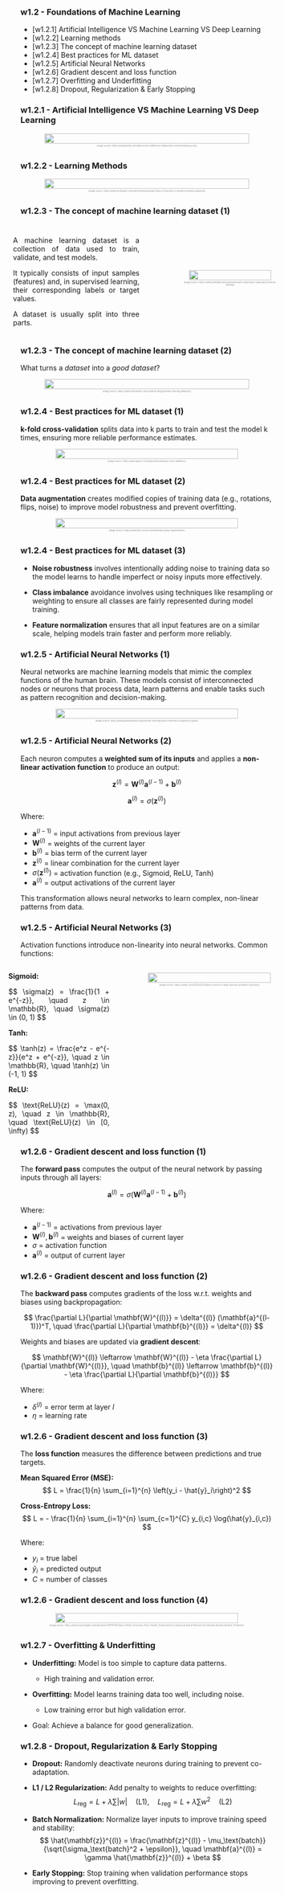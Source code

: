 <!-- .slide: data-background="#ffffffff" -->

<section data-transition="none">

### w1.2 - Foundations of Machine Learning <!-- .element: class="r-fit-text" -->

- [w1.2.1] Artificial Intelligence VS Machine Learning VS Deep Learning
- [w1.2.2] Learning methods
- [w1.2.3] The concept of machine learning dataset
- [w1.2.4] Best practices for ML dataset
- [w1.2.5] Artificial Neural Networks
- [w1.2.6] Gradient descent and loss function
- [w1.2.7] Overfitting and Underfitting
- [w1.2.8] Dropout, Regularization & Early Stopping

</section>

<!-- ============================================================================ -->

<section data-transition="none">

### w1.2.1 - Artificial Intelligence VS Machine Learning VS Deep Learning <!-- .element: class="r-fit-text" -->
  
  <div style="
    display: flex; 
    align-items: center; 
    justify-content: center; 
    gap: 5rem;
  ">
    <div style="flex: 0 0 100%; text-align: center;">
      <img 
        src="https://studyopedia.com/wp-content/uploads/2022/12/Data-Science-VS-Machine-Learning-VS-Artificial-Intelligence-vs-Deep-Learning-Studyopedia-1024x432.png" 
        style="width: 90%; border-radius: 10px;">
      <p style="font-size: 0.3em; color: #888; margin-top: 0.5em;">
        (image source: https://studyopedia.com/data-science/difference-datascience-machinelearing-ai-dl/)
      </p>
    </div>
  </div>
</section>

<!-- ============================================================================ -->

<section data-transition="none">

### w1.2.2 - Learning Methods <!-- .element: class="r-fit-text" -->
  
  <div style="
    display: flex; 
    align-items: center; 
    justify-content: center; 
    gap: 5rem;
  ">
    <div style="flex: 0 0 100%; text-align: center;">
      <img 
        src="https://www.techtarget.com/rms/onlineImages/enterpriseai-machine_learning_models_cheat_sheet-f.png" 
        style="width: 90%; border-radius: 10px;">
      <p style="font-size: 0.3em; color: #888; margin-top: 0.5em;">
        (image source: https://www.techtarget.com/searchenterpriseai/tip/Types-of-learning-in-machine-learning-explained)
      </p>
    </div>
  </div>
</section>

<!-- ============================================================================ -->

<section data-transition="none">

### w1.2.3 - The concept of machine learning dataset (1) <!-- .element: class="r-fit-text" -->
  

  <div style="
    display: flex; 
    align-items: center; 
    justify-content: center; 
    gap: 5rem;
  ">
    <div style="flex: 0 0 60%; max-width: 50%;text-align: justify;">
      <h3 class="r-fit-text"></h3>
        <p>A machine learning dataset is a collection of data used to train, validate, and test models.</p> 
        <p>It typically consists of input samples (features) and, in supervised learning, their corresponding labels or target values.</p> 
        <p>A dataset is usually split into three parts.</p>
    </div>
    <div style="flex: 0 0 40%; text-align: center;">
      <img 
        src="https://cdn.clickworker.com/wp-content/uploads/2022/07/datesetsplit.png" 
        style="width: 90%; border-radius: 10px;">
      <p style="font-size: 0.3em; color: #888; margin-top: 0.5em;">
        (image source: https://www.earthdata.nasa.gov/learn/earth-observation-data-basics/remote-sensing)
      </p>
    </div>
  </div>
</section>

<!-- ============================================================================ -->

<section data-transition="none">

### w1.2.3 - The concept of machine learning dataset (2) <!-- .element: class="r-fit-text" -->

What turns a *dataset* into a *good dataset*?

  <div style="
    display: flex; 
    align-items: center; 
    justify-content: center; 
    gap: 5rem;
  ">
    <div style="flex: 0 0 100%; text-align: center;">
      <img 
        src="https://cdn.clickworker.com/wp-content/uploads/2022/07/gooddataset-1.png" 
        style="width: 90%; border-radius: 10px;">
      <p style="font-size: 0.3em; color: #888; margin-top: 0.5em;">
        (image source: https://www.clickworker.com/customer-blog/machine-learning-datasets/)
      </p>
    </div>
  </div>
</section>

<!-- ============================================================================ -->

<section data-transition="none">

### w1.2.4 - Best practices for ML dataset (1) <!-- .element: class="r-fit-text" -->

**k-fold cross-validation** splits data into k parts to train and test the model k times, ensuring more reliable performance estimates.

  <div style="
    display: flex; 
    align-items: center; 
    justify-content: center; 
    gap: 5rem;
  ">
    <div style="flex: 0 0 100%; text-align: center;">
      <img 
        src="https://www.aptech.com/wp-content/uploads/2023/05/Blank-diagram-2-1.jpg" 
        style="width: 85%; border-radius: 10px;">
      <p style="font-size: 0.3em; color: #888; margin-top: 0.5em;">
        (image source: https://www.aptech.com/blog/understanding-cross-validation/)
      </p>
    </div>
  </div>
</section>

<!-- ============================================================================ -->

<section data-transition="none">

### w1.2.4 - Best practices for ML dataset (2) <!-- .element: class="r-fit-text" -->

**Data augmentation** creates modified copies of training data (e.g., rotations, flips, noise) to improve model robustness and prevent overfitting.

  <div style="
    display: flex; 
    align-items: center; 
    justify-content: center; 
    gap: 5rem;
  ">
    <div style="flex: 0 0 100%; text-align: center;">
      <img 
        src="https://www.ibm.com/content/dam/connectedassets-adobe-cms/worldwide-content/creative-assets/s-migr/ul/g/ea/ee/data-augmentation-image-augment.png" 
        style="width: 85%; border-radius: 10px;">
      <p style="font-size: 0.3em; color: #888; margin-top: 0.5em;">
        (image source: https://www.ibm.com/en-en/think/topics/data-augmentation)
      </p>
    </div>
  </div>
</section>

<!-- ============================================================================ -->

<section data-transition="none">

### w1.2.4 - Best practices for ML dataset (3) <!-- .element: class="r-fit-text" -->

- **Noise robustness** involves intentionally adding noise to training data so the model learns to handle imperfect or noisy inputs more effectively.

- **Class imbalance** avoidance involves using techniques like resampling or weighting to ensure all classes are fairly represented during model training.

- **Feature normalization** ensures that all input features are on a similar scale, helping models train faster and perform more reliably.

</section>

<!-- ============================================================================ -->

<section data-transition="none">

### w1.2.5 - Artificial Neural Networks (1) <!-- .element: class="r-fit-text" -->

Neural networks are machine learning models that mimic the complex functions of the human brain. These models consist of interconnected nodes or neurons that process data, learn patterns and enable tasks such as pattern recognition and decision-making.

  <div style="
    display: flex; 
    align-items: center; 
    justify-content: center; 
    gap: 5rem;
  ">
    <div style="flex: 0 0 100%; text-align: center;">
      <img 
        src="https://media.geeksforgeeks.org/wp-content/uploads/20241106171024318092/Artificial-Neural-Networks.webp" 
        style="width: 85%; border-radius: 10px;">
      <p style="font-size: 0.3em; color: #888; margin-top: 0.5em;">
        (image source: https://www.geeksforgeeks.org/machine-learning/neural-networks-a-beginners-guide/)
      </p>
    </div>
  </div>
</section>

<!-- ============================================================================ -->

<section data-transition="none">

### w1.2.5 - Artificial Neural Networks (2) <!-- .element: class="r-fit-text" -->

Each neuron computes a **weighted sum of its inputs** and applies a **non-linear activation function** to produce an output:

$$
\mathbf{z}^{(l)} = \mathbf{W}^{(l)} \mathbf{a}^{(l-1)} + \mathbf{b}^{(l)}
$$

$$
\mathbf{a}^{(l)} = \sigma(\mathbf{z}^{(l)})
$$

Where:  
- $\mathbf{a}^{(l-1)}$ = input activations from previous layer  
- $\mathbf{W}^{(l)}$ = weights of the current layer  
- $\mathbf{b}^{(l)}$ = bias term of the current layer  
- $\mathbf{z}^{(l)}$ = linear combination for the current layer  
- $\sigma(\mathbf{z}^{(l)})$ = activation function (e.g., Sigmoid, ReLU, Tanh)  
- $\mathbf{a}^{(l)}$ = output activations of the current layer  

This transformation allows neural networks to learn complex, non-linear patterns from data.

</section>

<!-- ============================================================================ -->

<section data-transition="none">

### w1.2.5 - Artificial Neural Networks (3) <!-- .element: class="r-fit-text" -->

Activation functions introduce non-linearity into neural networks. Common functions:

<div style="
    display: flex; 
    align-items: flex-start; 
    justify-content: center; 
    gap: 3rem;
">
    <div style="flex: 0 0 40%; text-align: justify;">
        <p><strong>Sigmoid:</strong></p>
        $$
        \sigma(z) = \frac{1}{1 + e^{-z}}, \quad z \in \mathbb{R}, \quad \sigma(z) \in (0, 1)
        $$
        <p><strong>Tanh:</strong></p>
        $$
        \tanh(z) = \frac{e^z - e^{-z}}{e^z + e^{-z}}, \quad z \in \mathbb{R}, \quad \tanh(z) \in (-1, 1)
        $$
        <p><strong>ReLU:</strong></p>
        $$
        \text{ReLU}(z) = \max(0, z), \quad z \in \mathbb{R}, \quad \text{ReLU}(z) \in [0, \infty)
        $$
    </div>
    <div style="flex: 0 0 60%; text-align: center;">
        <img 
            src="https://i0.wp.com/sefiks.com/wp-content/uploads/2020/02/sample-activation-functions-square.png?fit=1372%2C1080&ssl=1" 
            style="width: 90%; border-radius: 10px; margin-top: 1rem;">
        <p style="font-size: 0.3em; color: #888; margin-top: 0.5em;">
            (image source: https://sefiks.com/2020/02/02/dance-moves-of-deep-learning-activation-functions/)
        </p>
    </div>
</div>

</section>

<!-- ============================================================================ -->

<section data-transition="none">

### w1.2.6 - Gradient descent and loss function (1) <!-- .element: class="r-fit-text" -->

The **forward pass** computes the output of the neural network by passing inputs through all layers:

$$
\mathbf{a}^{(l)} = \sigma\left(\mathbf{W}^{(l)} \mathbf{a}^{(l-1)} + \mathbf{b}^{(l)}\right)
$$

Where:  
- $\mathbf{a}^{(l-1)}$ = activations from previous layer  
- $\mathbf{W}^{(l)}, \mathbf{b}^{(l)}$ = weights and biases of current layer  
- $\sigma$ = activation function  
- $\mathbf{a}^{(l)}$ = output of current layer  

</section>

<!-- ============================================================================ -->

<section data-transition="none">

### w1.2.6 - Gradient descent and loss function (2) <!-- .element: class="r-fit-text" -->

The **backward pass** computes gradients of the loss w.r.t. weights and biases using backpropagation:

$$
\frac{\partial L}{\partial \mathbf{W}^{(l)}} = \delta^{(l)} (\mathbf{a}^{(l-1)})^T, \quad
\frac{\partial L}{\partial \mathbf{b}^{(l)}} = \delta^{(l)}
$$

Weights and biases are updated via **gradient descent**:

$$
\mathbf{W}^{(l)} \leftarrow \mathbf{W}^{(l)} - \eta \frac{\partial L}{\partial \mathbf{W}^{(l)}}, \quad
\mathbf{b}^{(l)} \leftarrow \mathbf{b}^{(l)} - \eta \frac{\partial L}{\partial \mathbf{b}^{(l)}}
$$

Where:  
- $\delta^{(l)}$ = error term at layer $l$  
- $\eta$ = learning rate  

</section>

<!-- ============================================================================ -->

<section data-transition="none">

### w1.2.6 - Gradient descent and loss function (3) <!-- .element: class="r-fit-text" -->

The **loss function** measures the difference between predictions and true targets.

**Mean Squared Error (MSE):**  
$$
L = \frac{1}{n} \sum_{i=1}^{n} \left(y_i - \hat{y}_i\right)^2
$$

**Cross-Entropy Loss:**  
$$
L = - \frac{1}{n} \sum_{i=1}^{n} \sum_{c=1}^{C} y_{i,c} \log(\hat{y}_{i,c})
$$

Where:  
- $y_i$ = true label  
- $\hat{y}_i$ = predicted output  
- $C$ = number of classes  

</section>

<!-- ============================================================================ -->

<section data-transition="none">

### w1.2.6 - Gradient descent and loss function (4) <!-- .element: class="r-fit-text" -->

  <div style="
    display: flex; 
    align-items: center; 
    justify-content: center; 
    gap: 5rem;
  ">
    <div style="flex: 0 0 100%; text-align: center;">
      <img 
        src="https://www.researchgate.net/publication/370104769/figure/fig8/AS:11431281150235180@1681877336067/Figure-3-37-Gradient-descent-Algorithm-illustration.ppm" 
        style="width: 85%; border-radius: 10px;">
      <p style="font-size: 0.3em; color: #888; margin-top: 0.5em;">
        (image source: https://www.researchgate.net/publication/370104769_Nano-Fluids_Convective_Heat_Transfer_Enhancement's_study_and_Neural-Network_Accelerated_Nusselt_Number_Prediction)
      </p>
    </div>
  </div>

</section>

<!-- ============================================================================ -->

<section data-transition="none">

### w1.2.7 - Overfitting & Underfitting <!-- .element: class="r-fit-text" -->

- **Underfitting:** Model is too simple to capture data patterns.  
  - High training and validation error.  

- **Overfitting:** Model learns training data too well, including noise.  
  - Low training error but high validation error.  

- Goal: Achieve a balance for good generalization.

</section>


<!-- ============================================================================ -->

<section data-transition="none">

### w1.2.8 - Dropout, Regularization & Early Stopping <!-- .element: class="r-fit-text" -->

- **Dropout:** Randomly deactivate neurons during training to prevent co-adaptation.  

- **L1 / L2 Regularization:** Add penalty to weights to reduce overfitting:  
  $$
  L_\text{reg} = L + \lambda \sum |w| \quad \text{(L1)}, \quad
  L_\text{reg} = L + \lambda \sum w^2 \quad \text{(L2)}
  $$

- **Batch Normalization:** Normalize layer inputs to improve training speed and stability:  
  $$
  \hat{\mathbf{z}}^{(l)} = \frac{\mathbf{z}^{(l)} - \mu_\text{batch}}{\sqrt{\sigma_\text{batch}^2 + \epsilon}}, \quad
  \mathbf{a}^{(l)} = \gamma \hat{\mathbf{z}}^{(l)} + \beta
  $$

- **Early Stopping:** Stop training when validation performance stops improving to prevent overfitting.  

</section>
